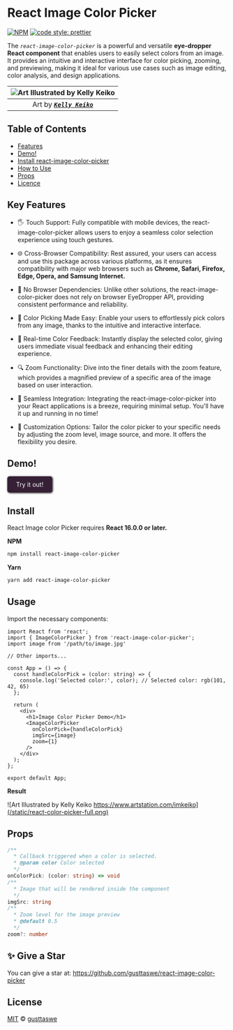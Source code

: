 # React Image Color Picker 

[![NPM](https://img.shields.io/npm/v/react-image-color-picker.svg)](https://www.npmjs.com/package/react-image-color-picker) 
 [![code style: prettier](https://img.shields.io/badge/code_style-prettier-ff69b4.svg)](https://github.com/prettier/prettier)

The _`react-image-color-picker`_ is a powerful and versatile **eye-dropper React component** that enables users to easily select colors from an image. It provides an intuitive and interactive interface for color picking, zooming, and previewing, making it ideal for various use cases such as image editing, color analysis, and design applications.

|![Art Illustrated by Kelly Keiko](https://technog.com.br/color-picker/0f1c65bc-13a5-11ee-be56-0242ac120003.gif)|
|:--:| 
|  Art by [**_`Kelly Keiko`_**](https://www.artstation.com/imkeiko)  |

## Table of Contents
  - [Features](#key-features)
  - [Demo!](#demo)
  - [Install react-image-color-picker](#install)
  - [How to Use](#usage)
  - [Props](#props)
  - [Licence](#license)
  
## Key Features
  - 🖐️ Touch Support: Fully compatible with mobile devices, the react-image-color-picker allows users to enjoy a seamless color selection experience using touch gestures.

  - 🌐 Cross-Browser Compatibility: Rest assured, your users can access and use this package across various platforms, as it ensures compatibility with major web browsers such as **Chrome, Safari, Firefox, Edge, Opera, and Samsung Internet.**

  - 🚫 No Browser Dependencies: Unlike other solutions, the react-image-color-picker does not rely on browser EyeDropper API, providing consistent performance and reliability.

  - 🌈 Color Picking Made Easy: Enable your users to effortlessly pick colors from any image, thanks to the intuitive and interactive interface.

  - 🎨 Real-time Color Feedback: Instantly display the selected color, giving users immediate visual feedback and enhancing their editing experience.

  - 🔍 Zoom Functionality: Dive into the finer details with the zoom feature, which provides a magnified preview of a specific area of the image based on user interaction.

  - 💼 Seamless Integration: Integrating the react-image-color-picker into your React applications is a breeze, requiring minimal setup. You'll have it up and running in no time!

  - 🎨 Customization Options: Tailor the color picker to your specific needs by adjusting the zoom level, image source, and more. It offers the flexibility you desire.


## Demo!
<a 
  href="https://technog.com.br/projects/react-image-color-picker/#try-it-out"
  target="_blank"
  rel="noopener noreferrer"
  style="display: inline-block; padding: 10px 20px; border-radius: 5px; background-color: #362035; box-shadow: 1px 1px 4px #000; color: white; text-decoration: none;">
  Try it out!
</a>


## Install

React Image color Picker requires **React 16.0.0 or later.**

**NPM**
```bash
npm install react-image-color-picker
```

**Yarn**
```bash
yarn add react-image-color-picker
```

## Usage

Import the necessary components:

```tsx
import React from 'react';
import { ImageColorPicker } from 'react-image-color-picker';
import image from '/path/to/image.jpg'

// Other imports...

const App = () => {
  const handleColorPick = (color: string) => {
    console.log('Selected color:', color); // Selected color: rgb(101, 42, 65)
  };

  return (
    <div>
      <h1>Image Color Picker Demo</h1>
      <ImageColorPicker
        onColorPick={handleColorPick}
        imgSrc={image}
        zoom={1}
      />
    </div>
  );
};

export default App;
```

**Result**

![Art Illustrated by Kelly Keiko https://www.artstation.com/imkeiko](/static/react-color-picker-full.png)


## Props

```ts
/**
  * Callback triggered when a color is selected.
  * @param color Color selected
  */
onColorPick: (color: string) => void
/**
  * Image that will be rendered inside the component
  */
imgSrc: string
/**
  * Zoom level for the image preview
  * @default 0.5
  */
zoom?: number
```

## ✨ Give a Star
You can give a star at: https://github.com/gusttaswe/react-image-color-picker
## License

[MIT](https://github.com/gusttaswe/react-image-color-picker/blob/main/LICENSE) © [gusttaswe](https://github.com/gusttaswe)
